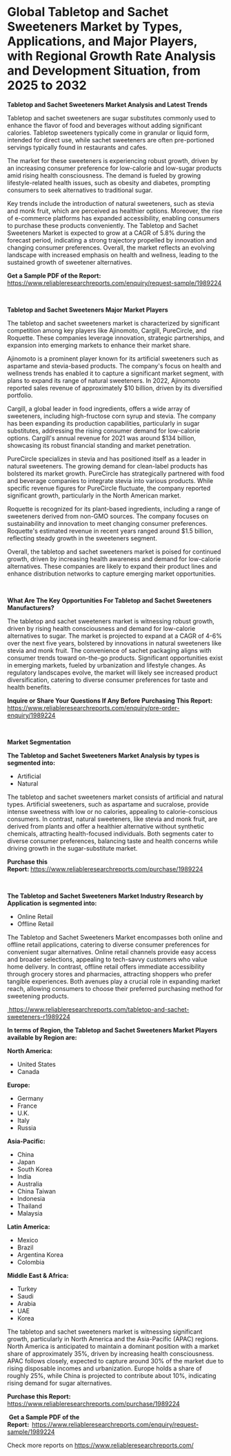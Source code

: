 <p><h1>Global Tabletop and Sachet Sweeteners Market by Types, Applications, and Major Players, with Regional Growth Rate Analysis and Development Situation, from 2025 to 2032</h1></p><p><strong>Tabletop and Sachet Sweeteners Market Analysis and Latest Trends</strong></p>
<p><p>Tabletop and sachet sweeteners are sugar substitutes commonly used to enhance the flavor of food and beverages without adding significant calories. Tabletop sweeteners typically come in granular or liquid form, intended for direct use, while sachet sweeteners are often pre-portioned servings typically found in restaurants and cafes. </p><p>The market for these sweeteners is experiencing robust growth, driven by an increasing consumer preference for low-calorie and low-sugar products amid rising health consciousness. The demand is fueled by growing lifestyle-related health issues, such as obesity and diabetes, prompting consumers to seek alternatives to traditional sugar. </p><p>Key trends include the introduction of natural sweeteners, such as stevia and monk fruit, which are perceived as healthier options. Moreover, the rise of e-commerce platforms has expanded accessibility, enabling consumers to purchase these products conveniently. The Tabletop and Sachet Sweeteners Market is expected to grow at a CAGR of 5.8% during the forecast period, indicating a strong trajectory propelled by innovation and changing consumer preferences. Overall, the market reflects an evolving landscape with increased emphasis on health and wellness, leading to the sustained growth of sweetener alternatives.</p></p>
<p><strong>Get a Sample PDF of the Report:&nbsp;</strong> <a href="https://www.reliableresearchreports.com/enquiry/request-sample/1989224?utm_campaign=2109&utm_medium=2&utm_source=Github&utm_content=ia&utm_term=15022025&utm_id=tabletop-and-sachet-sweeteners">https://www.reliableresearchreports.com/enquiry/request-sample/1989224</a></p>
<p>&nbsp;</p>
<p><strong>Tabletop and Sachet Sweeteners Major Market Players</strong></p>
<p><p>The tabletop and sachet sweeteners market is characterized by significant competition among key players like Ajinomoto, Cargill, PureCircle, and Roquette. These companies leverage innovation, strategic partnerships, and expansion into emerging markets to enhance their market share.</p><p>Ajinomoto is a prominent player known for its artificial sweeteners such as aspartame and stevia-based products. The company's focus on health and wellness trends has enabled it to capture a significant market segment, with plans to expand its range of natural sweeteners. In 2022, Ajinomoto reported sales revenue of approximately $10 billion, driven by its diversified portfolio.</p><p>Cargill, a global leader in food ingredients, offers a wide array of sweeteners, including high-fructose corn syrup and stevia. The company has been expanding its production capabilities, particularly in sugar substitutes, addressing the rising consumer demand for low-calorie options. Cargill's annual revenue for 2021 was around $134 billion, showcasing its robust financial standing and market penetration.</p><p>PureCircle specializes in stevia and has positioned itself as a leader in natural sweeteners. The growing demand for clean-label products has bolstered its market growth. PureCircle has strategically partnered with food and beverage companies to integrate stevia into various products. While specific revenue figures for PureCircle fluctuate, the company reported significant growth, particularly in the North American market.</p><p>Roquette is recognized for its plant-based ingredients, including a range of sweeteners derived from non-GMO sources. The company focuses on sustainability and innovation to meet changing consumer preferences. Roquette's estimated revenue in recent years ranged around $1.5 billion, reflecting steady growth in the sweeteners segment.</p><p>Overall, the tabletop and sachet sweeteners market is poised for continued growth, driven by increasing health awareness and demand for low-calorie alternatives. These companies are likely to expand their product lines and enhance distribution networks to capture emerging market opportunities.</p></p>
<p>&nbsp;</p>
<p><strong>What Are The Key Opportunities For Tabletop and Sachet Sweeteners Manufacturers?</strong></p>
<p><p>The tabletop and sachet sweeteners market is witnessing robust growth, driven by rising health consciousness and demand for low-calorie alternatives to sugar. The market is projected to expand at a CAGR of 4-6% over the next five years, bolstered by innovations in natural sweeteners like stevia and monk fruit. The convenience of sachet packaging aligns with consumer trends toward on-the-go products. Significant opportunities exist in emerging markets, fueled by urbanization and lifestyle changes. As regulatory landscapes evolve, the market will likely see increased product diversification, catering to diverse consumer preferences for taste and health benefits.</p></p>
<p><strong>Inquire or Share Your Questions If Any Before Purchasing This Report:</strong> <a href="https://www.reliableresearchreports.com/enquiry/pre-order-enquiry/1989224?utm_campaign=2109&utm_medium=2&utm_source=Github&utm_content=ia&utm_term=15022025&utm_id=tabletop-and-sachet-sweeteners">https://www.reliableresearchreports.com/enquiry/pre-order-enquiry/1989224</a></p>
<p>&nbsp;</p>
<p><strong>Market Segmentation</strong></p>
<p><strong>The Tabletop and Sachet Sweeteners Market Analysis by types is segmented into:</strong></p>
<p><ul><li>Artificial</li><li>Natural</li></ul></p>
<p><p>The tabletop and sachet sweeteners market consists of artificial and natural types. Artificial sweeteners, such as aspartame and sucralose, provide intense sweetness with low or no calories, appealing to calorie-conscious consumers. In contrast, natural sweeteners, like stevia and monk fruit, are derived from plants and offer a healthier alternative without synthetic chemicals, attracting health-focused individuals. Both segments cater to diverse consumer preferences, balancing taste and health concerns while driving growth in the sugar-substitute market.</p></p>
<p><strong>Purchase this Report:&nbsp;</strong><a href="https://www.reliableresearchreports.com/purchase/1989224?utm_campaign=2109&utm_medium=2&utm_source=Github&utm_content=ia&utm_term=15022025&utm_id=tabletop-and-sachet-sweeteners">https://www.reliableresearchreports.com/purchase/1989224</a></p>
<p>&nbsp;</p>
<p><strong>The Tabletop and Sachet Sweeteners Market Industry Research by Application is segmented into:</strong></p>
<p><ul><li>Online Retail</li><li>Offline Retail</li></ul></p>
<p><p>The Tabletop and Sachet Sweeteners Market encompasses both online and offline retail applications, catering to diverse consumer preferences for convenient sugar alternatives. Online retail channels provide easy access and broader selections, appealing to tech-savvy customers who value home delivery. In contrast, offline retail offers immediate accessibility through grocery stores and pharmacies, attracting shoppers who prefer tangible experiences. Both avenues play a crucial role in expanding market reach, allowing consumers to choose their preferred purchasing method for sweetening products.</p></p>
<p><a href="https://www.reliableresearchreports.com/tabletop-and-sachet-sweeteners-r1989224?utm_campaign=2109&utm_medium=2&utm_source=Github&utm_content=ia&utm_term=15022025&utm_id=tabletop-and-sachet-sweeteners">&nbsp;https://www.reliableresearchreports.com/tabletop-and-sachet-sweeteners-r1989224</a></p>
<p><strong>In terms of Region, the Tabletop and Sachet Sweeteners Market Players available by Region are:</strong></p>
<p>
    <p> <strong> North America: </strong>
        <ul>
            <li>United States</li>
            <li>Canada</li>
        </ul>
        </p> 
    <p> <strong> Europe: </strong>
        <ul>
            <li>Germany</li>
            <li>France</li>
            <li>U.K.</li>
            <li>Italy</li>
            <li>Russia</li>
        </ul>
        </p> 
    <p> <strong> Asia-Pacific: </strong>
        <ul>
            <li>China</li>
            <li>Japan</li>
            <li>South Korea</li>
            <li>India</li>
            <li>Australia</li>
            <li>China Taiwan</li>
            <li>Indonesia</li>
            <li>Thailand</li>
            <li>Malaysia</li>
        </ul>
        </p> 
    <p> <strong> Latin America: </strong>
        <ul>
            <li>Mexico</li>
            <li>Brazil</li>
            <li>Argentina Korea</li>
            <li>Colombia</li>
        </ul>
        </p> 
    <p> <strong> Middle East & Africa: </strong>
        <ul>
            <li>Turkey</li>
            <li>Saudi</li>
            <li>Arabia</li>
            <li>UAE</li>
            <li>Korea</li>
        </ul>
    </p>
    </p>
<p><p>The tabletop and sachet sweeteners market is witnessing significant growth, particularly in North America and the Asia-Pacific (APAC) regions. North America is anticipated to maintain a dominant position with a market share of approximately 35%, driven by increasing health consciousness. APAC follows closely, expected to capture around 30% of the market due to rising disposable incomes and urbanization. Europe holds a share of roughly 25%, while China is projected to contribute about 10%, indicating rising demand for sugar alternatives.</p></p>
<p><strong>Purchase this Report: </strong><a href="https://www.reliableresearchreports.com/purchase/1989224?utm_campaign=2109&utm_medium=2&utm_source=Github&utm_content=ia&utm_term=15022025&utm_id=tabletop-and-sachet-sweeteners">https://www.reliableresearchreports.com/purchase/1989224</a></p>
<p>&nbsp;<strong>Get a Sample PDF of the Report:&nbsp;&nbsp;</strong><a href="https://www.reliableresearchreports.com/enquiry/request-sample/1989224?utm_campaign=2109&utm_medium=2&utm_source=Github&utm_content=ia&utm_term=15022025&utm_id=tabletop-and-sachet-sweeteners">https://www.reliableresearchreports.com/enquiry/request-sample/1989224</a></p>
<p><strong></strong></p>
<p>Check more reports on <a href="https://www.reliableresearchreports.com/?utm_campaign=2109&utm_medium=2&utm_source=Github&utm_content=ia&utm_term=15022025&utm_id=tabletop-and-sachet-sweeteners">https://www.reliableresearchreports.com/</a></p>